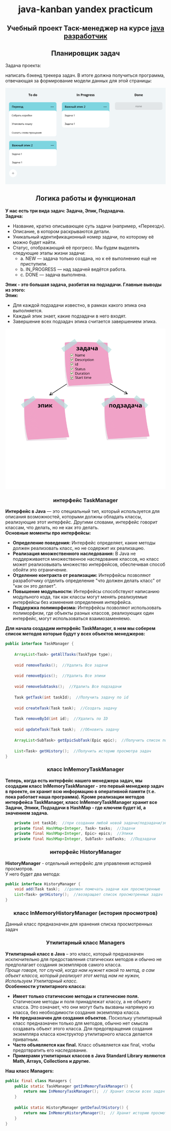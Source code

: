 <h1 align="center"> java-kanban yandex practicum </h1>
<h2 align="center">Учебный проект Таск-менеджер на курсе <a href="https://practicum.yandex.ru/java-developer/" target="_blank">java разработчик</a></h2>

<h2 align="center"> Планировщик задач </h2>
<p>Задача проекта:</p>  
<p>написать бэкенд трекера задач. В итоге должна получиться программа, отвечающая за формирование модели данных для этой страницы:</p>
<img src="https://github.com/Surearty/java-kanban/raw/main/images/Image.png" alt="My Image">

<h2 align="center"> Логика работы и функционал</h2>

__У нас есть три вида задач: Задача, Эпик, Подзадача.__  
__Задача:__
 * Название, кратко описывающее суть задачи (например, «Переезд»).
 * Описание, в котором раскрываются детали.
 * Уникальный идентификационный номер задачи, по которому её можно будет найти.
 * Статус, отображающий её прогресс. Мы будем выделять следующие этапы жизни задачи:
   * a. NEW — задача только создана, но к её выполнению ещё не приступили.
   * b. IN_PROGRESS — над задачей ведётся работа.
   * c. DONE — задача выполнена.  

__Эпик - это большая задача, разбитая на подзадачи. Главные выводы из этого:__  
__Эпик:__
  * Для каждой подзадачи известно, в рамках какого эпика она выполняется.
  * Каждый эпик знает, какие подзадачи в него входят.
  * Завершение всех подзадач эпика считается завершением эпика.
<img src="https://github.com/Surearty/java-kanban/raw/main/images/задача.png" alt="tasks">
<h3 align = "center">интерфейс TaskManager</h3>  

__Интерфейс в Java__ — это специальный тип, который используется для описания возможностей, которыми должны обладать классы, реализующие этот интерфейс. Другими словами, интерфейс говорит классам, что делать, но не как это делать.  
__Основные моменты про интерфейсы:__  
  * __Определение поведения:__ Интерфейс определяет, какие методы должен реализовать класс, но не содержит их реализацию.
  * __Реализация множественного наследования:__ В Java не поддерживается множественное наследование классов, но класс может реализовывать множество интерфейсов, обеспечивая способ обойти это ограничение.
  * __Отделение контракта от реализации:__ Интерфейсы позволяют разработчику отделить определение "что должен делать класс" от "как он это делает".
  * __Повышение модульности:__ Интерфейсы способствуют написанию модульного кода, так как классы могут менять реализуемые интерфейсы без изменения определения интерфейса.
  * __Поддержка полиморфизма:__ Интерфейсы позволяют использовать полиморфизм, где объекты разных классов, реализующих один интерфейс, могут использоваться взаимозаменяемо.

__Для начала создадим интерфейс TaskManager, в нем мы соберем список методов которые будут у всех объектов менеджеров:__
```java
public interface TaskManager {

    ArrayList<Task> getAllTasks(TaskType type);

    void removeTasks();  //Удалить Все задачи

    void removeEpics();  //Удалить Все эпики

    void removeSubtasks();  //Удалить Все подзадачи

    Task getTask(int taskId);  //Получить задачу по id

    void createTask(Task task);  //Создать задачу

    Task removeById(int id);  //Удалить по ID

    void updateTask(Task task);  //Обновить задачу

    ArrayList<SubTask> getEpicSubTask(Epic epic);  //Получить список подзадач конкретного эпика

    List<Task> getHistory();  //Получить историю просмотра задач
}
```
<h3 align = "center">класс InMemoryTaskManager</h3>

__Теперь, когда есть интерфейс нашего менеджера задач, мы создадим класс InMemoryTaskManager - это первый менеджер задач в проекте,
он хранит всю информацию в оперативной памяти (т.е. пока работает наша программа). Кроме реализации методов интерфейса TaskManager,
класс InMemoryTaskManager хранит все Задачи, Эпики, Подзадачи в HashMap - где ключем будет id, а значением задача.__  
```java
    private int taskId;  //при создании любой новой задачи/подзадачи/эпика увеличивается на +1
    private final HashMap<Integer, Task> tasks;  //Задачи
    private final HashMap<Integer, Epic> epics;  //Эпики
    private final HashMap<Integer, SubTask> subTasks;  //Подзадачи
```
<h3 align = "center">интерфейс HistoryManager</h3>

__HistoryManager__ - отдельный интерфейс для управления историей просмотров.  
У него будет два метода:  
```java
public interface HistoryManager {
    void add(Task task);  //должен помечать задачи как просмотренные
    List<Task> getHistory();  //возвращает список просмотренных задач
}
```
<h3 align = "center">класс InMemoryHistoryManager (история просмотров)</h3>

Данный класс предназначен для хранения списка просмотренных задач

<h3 align = "center">Утилитарный класс Managers</h3>

__Утилитарный класс в Java__ – это класс, который предназначен исключительно для предоставления статических методов и обычно не предполагает создания экземпляров самого класса.  
_Проще говоря, тот случай, когда нам нужнет какой то метод, а сам объект класса, который реализует этот метод нам не нужен, Используем Утилитарный класс._  
__Особенности утилитарного класса:__  
  * __Имеет только статические методы и статические поля.__ Статические методы и поля принадлежат классу, а не объекту класса. Это означает, что они могут быть вызваны напрямую из класса, без необходимости создания экземпляра класса.
  * __Не предназначен для создания объектов.__ Поскольку утилитарный класс предназначен только для методов, обычно нет смысла создавать объект этого класса. Для предотвращения создания экземпляра класса конструктор утилитарного класса делается приватным.
  * __Часто объявляется как final.__ Класс объявляется как final, чтобы предотвратить его наследование.
  * __Примерами утилитарных классов в Java Standard Library являются Math, Arrays, Collections и другие.__

__Наш класс Managers:__
```java
public final class Managers {
    public static TaskManager getInMemoryTaskManager() {
        return new InMemoryTaskManager();  // Хранит списки всех задач
    }

    public static HistoryManager getDefaultHistory() {
        return new InMemoryHistoryManager();  // Хранит историю просмотров задач
    }
}
```
